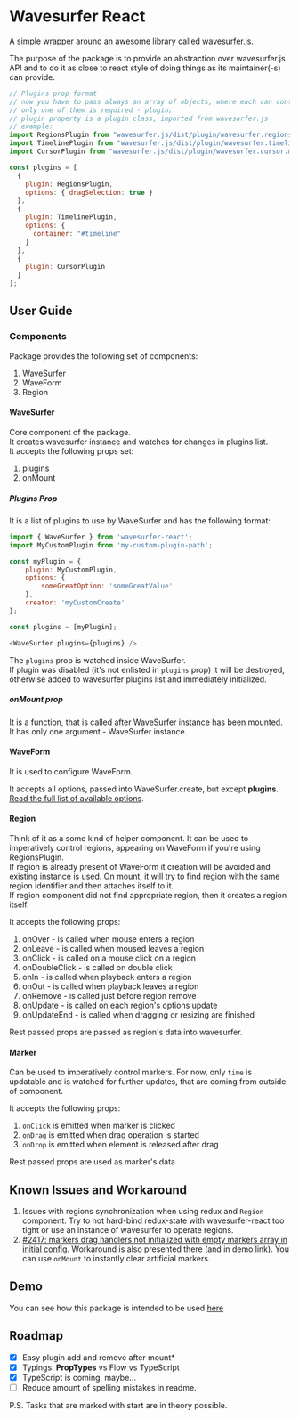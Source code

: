 # Wavesurfer React
A simple wrapper around an awesome library called [wavesurfer.js](https://wavesurfer-js.org).  

The purpose of the package is to provide an abstraction over wavesurfer.js API 
and to do it as close to react style of doing things as its maintainer(-s) can provide.

```js
// Plugins prop format
// now you have to pass always an array of objects, where each can contain three properties,
// only one of them is required - plugin;
// plugin property is a plugin class, imported from wavesurfer.js
// example:
import RegionsPlugin from "wavesurfer.js/dist/plugin/wavesurfer.regions.min";
import TimelinePlugin from "wavesurfer.js/dist/plugin/wavesurfer.timeline.min";
import CursorPlugin from "wavesurfer.js/dist/plugin/wavesurfer.cursor.min";

const plugins = [
  {
    plugin: RegionsPlugin,
    options: { dragSelection: true }
  },
  {
    plugin: TimelinePlugin,
    options: {
      container: "#timeline"
    }
  },
  {
    plugin: CursorPlugin
  }
];
```

## User Guide
### Components
Package provides the following set of components:
1. WaveSurfer
2. WaveForm
3. Region

#### WaveSurfer
Core component of the package.   
It creates wavesurfer instance and watches for changes in plugins list.  
It accepts the following props set:
1. plugins
2. onMount

##### Plugins Prop

It is a list of plugins to use by WaveSurfer and has the following format:
```js
import { WaveSurfer } from 'wavesurfer-react';
import MyCustomPlugin from 'my-custom-plugin-path'; 

const myPlugin = {
    plugin: MyCustomPlugin,
    options: {
        someGreatOption: 'someGreatValue'
    },
    creator: 'myCustomCreate'
};

const plugins = [myPlugin];

<WaveSurfer plugins={plugins} />
```

The `plugins` prop is watched inside WaveSurfer.  
If plugin was disabled (it's not enlisted in `plugins` prop) it will be destroyed, 
otherwise added to wavesurfer plugins list and immediately initialized.

##### onMount prop
It is a function, that is called after WaveSurfer instance has been mounted.  
It has only one argument - WaveSurfer instance.


#### WaveForm
It is used to configure WaveForm.

It accepts all options, passed into WaveSurfer.create, but except **plugins**.  
[Read the full list of available options](https://wavesurfer-js.org/docs/options.html).

#### Region
Think of it as a some kind of helper component. 
It can be used to imperatively control regions, appearing on WaveForm if you're using RegionsPlugin.  
If region is already present of WaveForm it creation will be avoided and existing instance is used.
On mount, it will try to find region with the same region identifier and then attaches itself to it.  
If region component did not find appropriate region, then it creates a region itself.

It accepts the following props:
1. onOver - is called when mouse enters a region
2. onLeave - is called when moused leaves a region
3. onClick - is called on a mouse click on a region
4. onDoubleClick - is called on double click
5. onIn - is called when playback enters a region
6. onOut - is called when playback leaves a region
7. onRemove - is called just before region remove
8. onUpdate - is called on each region's options update
9. onUpdateEnd - is called when dragging or resizing are finished

Rest passed props are passed as region's data into wavesurfer.

#### Marker
Can be used to imperatively control markers.
For now, only `time` is updatable and is watched for further updates, that are coming from outside of component.

It accepts the following props:
1. `onClick` is emitted when marker is clicked  
2. `onDrag` is emitted when drag operation is started  
3. `onDrop` is emitted when element is released after drag

Rest passed props are used as marker's data

## Known Issues and Workaround
1. Issues with regions synchronization when using redux and `Region` component. 
   Try to not hard-bind redux-state with wavesurfer-react too tight or use an instance of wavesurfer to operate regions. 
2. [#2417: markers drag handlers not initialized with empty markers array in initial config](https://github.com/katspaugh/wavesurfer.js/issues/2417). Workaround is also presented there (and in demo link). You can use `onMount` to instantly clear artificial markers.


## Demo
You can see how this package is intended to be used 
[here](https://codesandbox.io/s/wavesurfer-react-20-gqvb6?from-embed)

## Roadmap
 - [x] Easy plugin add and remove after mount*
 - [x] Typings: **PropTypes** vs Flow vs TypeScript
 - [x] TypeScript is coming, maybe... 
 - [ ] Reduce amount of spelling mistakes in readme. 

P.S. Tasks that are marked with start are in theory possible.
